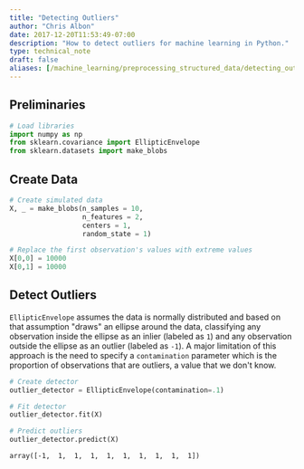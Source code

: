```yaml
---
title: "Detecting Outliers"
author: "Chris Albon"
date: 2017-12-20T11:53:49-07:00
description: "How to detect outliers for machine learning in Python."
type: technical_note
draft: false
aliases: [/machine_learning/preprocessing_structured_data/detecting_outliers/]
---
```

## Preliminaries


```python
# Load libraries
import numpy as np
from sklearn.covariance import EllipticEnvelope
from sklearn.datasets import make_blobs
```

## Create Data


```python
# Create simulated data
X, _ = make_blobs(n_samples = 10,
                  n_features = 2,
                  centers = 1,
                  random_state = 1)

# Replace the first observation's values with extreme values
X[0,0] = 10000
X[0,1] = 10000
```

## Detect Outliers

`EllipticEnvelope` assumes the data is normally distributed and based on that assumption "draws" an ellipse around the data, classifying any observation inside the ellipse as an inlier (labeled as  `1`) and any observation outside the ellipse as an outlier (labeled as `-1`). A major limitation of this approach is the need to specify a `contamination` parameter which is the proportion of observations that are outliers, a value that we don't know.


```python
# Create detector
outlier_detector = EllipticEnvelope(contamination=.1)

# Fit detector
outlier_detector.fit(X)

# Predict outliers
outlier_detector.predict(X)
```




    array([-1,  1,  1,  1,  1,  1,  1,  1,  1,  1])


